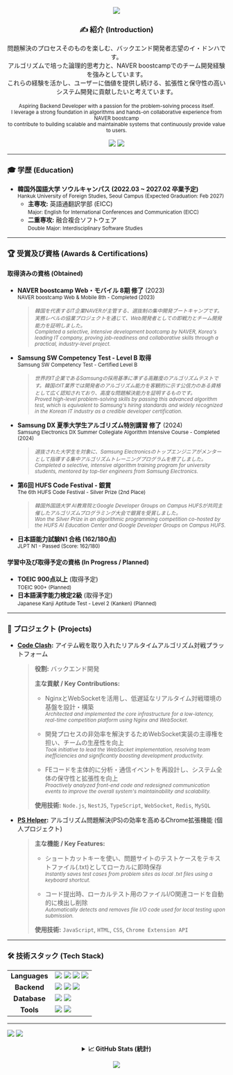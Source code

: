<p align="center">
  <img src="https://capsule-render.vercel.app/api?type=waving&color=007BFF&height=250&section=header&text=LEE%20DONGHA&fontSize=70&fontColor=ffffff" />
</p>

<div align="center">

### ✍️ 紹介 (Introduction)
問題解決のプロセスそのものを楽しむ、バックエンド開発者志望のイ・ドンハです。<br>
アルゴリズムで培った論理的思考力と、NAVER boostcampでのチーム開発経験を強みとしています。<br>
これらの経験を活かし、ユーザーに価値を提供し続ける、拡張性と保守性の高いシステム開発に貢献したいと考えています。<br>
<br>
<small>Aspiring Backend Developer with a passion for the problem-solving process itself. <br>I leverage a strong foundation in algorithms and hands-on collaborative experience from NAVER boostcamp <br>to contribute to building scalable and maintainable systems that continuously provide value to users.</small>

</div>

<div align="center"> 
  <a href="https://solved.ac/kushinada"><img src="https://mazassumnida.wtf/api/v2/generate_badge?boj=kushinada"/></a>
  <a href="https://atcoder.jp/users/kushinada" target="_blank">
	<img src="https://atcoder.junah.dev/v1/generate_badge?name=kushinada" />
</a>
</div>
<hr>


### **🎓 学歴 (Education)**

* **韓国外国語大学 ソウルキャンパス (2022.03 ~ 2027.02 卒業予定)** <br>
  <small>Hankuk University of Foreign Studies, Seoul Campus (Expected Graduation: Feb 2027)</small>
  * **主専攻:** 英語通翻訳学部 (EICC) <br>
    <small>Major: English for International Conferences and Communication (EICC)</small>
  * **二重専攻:** 融合複合ソフトウェア <br>
    <small>Double Major: Interdisciplinary Software Studies</small>
<hr>

### **🏆 受賞及び資格 (Awards & Certifications)**

#### 取得済みの資格 (Obtained)
* **NAVER boostcamp Web・モバイル 8期 修了** (2023) <br>
  <small>NAVER boostcamp Web & Mobile 8th - Completed (2023)</small>
  > <small><i>韓国を代表するIT企業NAVERが主管する、選抜制の集中開発ブートキャンプです。実務レベルの協業プロジェクトを通じて、Web開発者としての即戦力とチーム開発能力を証明しました。</i></small> <br>
  > <small><i>Completed a selective, intensive development bootcamp by NAVER, Korea's leading IT company, proving job-readiness and collaborative skills through a practical, industry-level project.</i></small>

* **Samsung SW Competency Test - Level B 取得** <br>
  <small>Samsung SW Competency Test - Certified Level B</small>
  > <small><i>世界的IT企業であるSamsungの採用基準に準ずる高難度のアルゴリズムテストです。韓国のIT業界では開発者のアルゴリズム能力を客観的に示す公信力のある資格として広く認知されており、高度な問題解決能力を証明するものです。</i></small> <br>
  > <small><i>Proved high-level problem-solving skills by passing this advanced algorithm test, which is equivalent to Samsung's hiring standards and widely recognized in the Korean IT industry as a credible developer certification.</i></small>

* **Samsung DX 夏季大学生アルゴリズム特別講習 修了** (2024) <br>
  <small>Samsung Electronics DX Summer Collegiate Algorithm Intensive Course - Completed (2024)</small>
  > <small><i>選抜された大学生を対象に、Samsung Electronicsのトップエンジニアがメンターとして指導する集中アルゴリズムトレーニングプログラムを修了しました。</i></small> <br>
  > <small><i>Completed a selective, intensive algorithm training program for university students, mentored by top-tier engineers from Samsung Electronics.</i></small>

* **第6回 HUFS Code Festival - 銀賞** <br>
  <small>The 6th HUFS Code Festival - Silver Prize (2nd Place)</small>
  > <small><i>韓国外国語大学 AI教育院とGoogle Developer Groups on Campus HUFSが共同主催したアルゴリズムプログラミング大会で銀賞を受賞しました。</i></small> <br>
  > <small><i>Won the Silver Prize in an algorithmic programming competition co-hosted by the HUFS AI Education Center and Google Developer Groups on Campus HUFS.</i></small>

* **日本語能力試験N1 合格 (162/180点)** <br>
  <small>JLPT N1 - Passed (Score: 162/180)</small>

#### 学習中及び取得予定の資格 (In Progress / Planned)
* **TOEIC 900点以上** (取得予定) <br>
  <small>TOEIC 900+ (Planned)</small>
* **日本語漢字能力検定2級** (取得予定) <br>
  <small>Japanese Kanji Aptitude Test - Level 2 (Kanken) (Planned)</small>
<hr>

### **🚀 プロジェクト (Projects)**
* **[Code Clash](https://github.com/kushinada2077/NAVER-boostcamp-8-portfolio):** アイテム戦を取り入れたリアルタイムアルゴリズム対戦プラットフォーム
  > **役割:** バックエンド開発
  >
  > **主な貢献 / Key Contributions:**
  > - NginxとWebSocketを活用し、低遅延なリアルタイム対戦環境の基盤を設計・構築 <br>
  >   <small><i>Architected and implemented the core infrastructure for a low-latency, real-time competition platform using Nginx and WebSocket.</i></small>
  >
  > - 開発プロセスの非効率を解決するためWebSocket実装の主導権を担い、チームの生産性を向上 <br>
  >   <small><i>Took initiative to lead the WebSocket implementation, resolving team inefficiencies and significantly boosting development productivity.</i></small>
  >
  > - FEコードを主体的に分析・通信イベントを再設計し、システム全体の保守性と拡張性を向上 <br>
  >   <small><i>Proactively analyzed front-end code and redesigned communication events to improve the overall system's maintainability and scalability.</i></small>
  >
  > **使用技術:** `Node.js`, `NestJS`, `TypeScript`, `WebSocket`, `Redis`, `MySQL`

* **[PS Helper](https://github.com/kushinada2077):** アルゴリズム問題解決(PS)の効率を高めるChrome拡張機能 (個人プロジェクト)
  > **主な機能 / Key Features:**
  > - ショートカットキーを使い、問題サイトのテストケースをテキストファイル(.txt)としてローカルに即時保存 <br>
  >   <small><i>Instantly saves test cases from problem sites as local .txt files using a keyboard shortcut.</i></small>
  >
  > - コード提出時、ローカルテスト用のファイルI/O関連コードを自動的に検出し削除 <br>
  >   <small><i>Automatically detects and removes file I/O code used for local testing upon submission.</i></small>
  >
  > **使用技術:** `JavaScript`, `HTML`, `CSS`, `Chrome Extension API`
<hr>

### **🛠️ 技術スタック (Tech Stack)**
<table align="center">
  <tr>
    <td align="center"><strong>Languages</strong></td>
    <td>
      <img src="https://img.shields.io/badge/javascript-F7DF1E.svg?style=for-the-badge&logo=javascript&logoColor=black"/>
      <img src="https://img.shields.io/badge/typescript-3178C6?style=for-the-badge&logo=typescript&logoColor=white"/>
      <img src="https://img.shields.io/badge/cplusplus-00599C.svg?style=for-the-badge&logo=cplusplus&logoColor=white"/>
      <img src="https://img.shields.io/badge/python-3776AB.svg?style=for-the-badge&logo=python&logoColor=white"/>
    </td>
  </tr>
  <tr>
    <td align="center"><strong>Backend</strong></td>
    <td>
      <img src="https://img.shields.io/badge/node.js-339933?style=for-the-badge&logo=node.js&logoColor=white"/>
      <img src="https://img.shields.io/badge/express.js-000000?style=for-the-badge&logo=express&logoColor=white"/>
      <img src="https://img.shields.io/badge/nestjs-E0234E?style=for-the-badge&logo=nestjs&logoColor=white"/>
    </td>
  </tr>
   <tr>
    <td align="center"><strong>Database</strong></td>
    <td>
      <img src="https://img.shields.io/badge/mysql-4479A1.svg?style=for-the-badge&logo=mysql&logoColor=white"/>
      <img src="https://img.shields.io/badge/redis-DC382D.svg?style=for-the-badge&logo=redis&logoColor=white"/>
    </td>
  </tr>
  <tr>
    <td align="center"><strong>Tools</strong></td>
    <td>
      <img src="https://img.shields.io/badge/git-F05032.svg?style=for-the-badge&logo=git&logoColor=white"/>
      <img src="https://img.shields.io/badge/Visual%20Studio%20Code-007ACC.svg?style=for-the-badge&logo=Visual%20Studio%20Code&logoColor=white"/>
    </td>
  </tr>
</table>
<hr>

<a href="mailto:kushinada2077@gmail.com"><img src="https://img.shields.io/badge/Gmail-D14836?style=flat-square&logo=gmail&logoColor=white"/></a>
<a href="https://blog.naver.com/littlepieceofyou/"><img src="https://img.shields.io/badge/Blog-03C75A?style=flat-square&logo=naver&logoColor=white"/></a>

<details>
<summary align="center"><b>📈 GitHub Stats (統計)</b></summary>
<div align="center">
<p>
  <img height="180em" src="https://github-readme-stats.vercel.app/api?username=kushinada2077&show_icons=true&theme=radical">
  <img height="180em" src="https://github-readme-stats.vercel.app/api/top-langs/?username=kushinada2077&layout=compact&theme=radical">
</p>
</div>
</details>

<p align="center">
  <img src="https://capsule-render.vercel.app/api?type=waving&color=007BFF&height=150&section=footer" />
</p>
